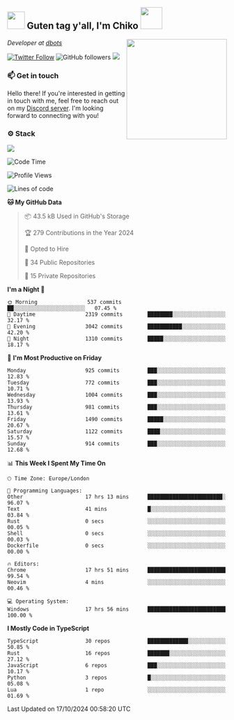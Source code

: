 <h2><img src="https://cdn.discordapp.com/emojis/1100181376730402906.gif?quality=lossless" width="40"> Guten tag y'all, I'm Chiko <img src="https://a.ppy.sh/15907233" width="50"></h2>
<a href="https://cataas.com"><img align='right' src="https://cataas.com/cat" width="230"></a>
<p><em>Developer at <a href="https://github.com/dbotsfun">dbots</a></em></p>

[![Twitter Follow](https://img.shields.io/twitter/follow/chikoxq?label=Follow)](https://twitter.com/intent/follow?screen_name=chikoxq)
![GitHub followers](https://img.shields.io/github/followers/chikof?label=Follow&style=social)
![](https://komarev.com/ghpvc/?username=chikof&color=blue)

### 📫 Get in touch
Hello there! If you're interested in getting in touch with me, feel free to reach out on my [Discord server](https://discord.gg/sejc7TnX6N). I'm looking forward to connecting with you!

### ⚙️ Stack
[![](https://skillicons.dev/icons?i=git,kubernetes,docker,js,ts,cloudflare,css,deno,express,graphql,html,mongodb,nestjs,py,react,apollo,bash,java,lua,nextjs,netlify,nodejs,ps,powershell,rust,neovim,tauri,sentry,postgres,tailwind,prisma,actix,workers)](https://skillicons.dev)

<!--START_SECTION:waka-->
![Code Time](http://img.shields.io/badge/Code%20Time-1%2C910%20hrs%2033%20mins-blue)

![Profile Views](http://img.shields.io/badge/Profile%20Views-1-blue)

![Lines of code](https://img.shields.io/badge/From%20Hello%20World%20I%27ve%20Written-6.4%20million%20lines%20of%20code-blue)

**🐱 My GitHub Data** 

> 📦 43.5 kB Used in GitHub's Storage 
 > 
> 🏆 279 Contributions in the Year 2024
 > 
> 💼 Opted to Hire
 > 
> 📜 34 Public Repositories 
 > 
> 🔑 15 Private Repositories 
 > 
**I'm a Night 🦉** 

```text
🌞 Morning                537 commits         ██░░░░░░░░░░░░░░░░░░░░░░░   07.45 % 
🌆 Daytime                2319 commits        ████████░░░░░░░░░░░░░░░░░   32.17 % 
🌃 Evening                3042 commits        ███████████░░░░░░░░░░░░░░   42.20 % 
🌙 Night                  1310 commits        █████░░░░░░░░░░░░░░░░░░░░   18.17 % 
```
📅 **I'm Most Productive on Friday** 

```text
Monday                   925 commits         ███░░░░░░░░░░░░░░░░░░░░░░   12.83 % 
Tuesday                  772 commits         ███░░░░░░░░░░░░░░░░░░░░░░   10.71 % 
Wednesday                1004 commits        ███░░░░░░░░░░░░░░░░░░░░░░   13.93 % 
Thursday                 981 commits         ███░░░░░░░░░░░░░░░░░░░░░░   13.61 % 
Friday                   1490 commits        █████░░░░░░░░░░░░░░░░░░░░   20.67 % 
Saturday                 1122 commits        ████░░░░░░░░░░░░░░░░░░░░░   15.57 % 
Sunday                   914 commits         ███░░░░░░░░░░░░░░░░░░░░░░   12.68 % 
```


📊 **This Week I Spent My Time On** 

```text
🕑︎ Time Zone: Europe/London

💬 Programming Languages: 
Other                    17 hrs 13 mins      ████████████████████████░   96.07 % 
Text                     41 mins             █░░░░░░░░░░░░░░░░░░░░░░░░   03.84 % 
Rust                     0 secs              ░░░░░░░░░░░░░░░░░░░░░░░░░   00.05 % 
Shell                    0 secs              ░░░░░░░░░░░░░░░░░░░░░░░░░   00.03 % 
Dockerfile               0 secs              ░░░░░░░░░░░░░░░░░░░░░░░░░   00.00 % 

🔥 Editors: 
Chrome                   17 hrs 51 mins      █████████████████████████   99.54 % 
Neovim                   4 mins              ░░░░░░░░░░░░░░░░░░░░░░░░░   00.46 % 

💻 Operating System: 
Windows                  17 hrs 56 mins      █████████████████████████   100.00 % 
```

**I Mostly Code in TypeScript** 

```text
TypeScript               30 repos            █████████████░░░░░░░░░░░░   50.85 % 
Rust                     16 repos            ███████░░░░░░░░░░░░░░░░░░   27.12 % 
JavaScript               6 repos             ███░░░░░░░░░░░░░░░░░░░░░░   10.17 % 
Python                   3 repos             █░░░░░░░░░░░░░░░░░░░░░░░░   05.08 % 
Lua                      1 repo              ░░░░░░░░░░░░░░░░░░░░░░░░░   01.69 % 
```




 Last Updated on 17/10/2024 00:58:20 UTC
<!--END_SECTION:waka-->


<!--
<p align="center">
     <a href="https://discord.gg/HhybNhchcC"><img src="https://invidget.switchblade.xyz/sejc7TnX6N" align="center" ><a>
</p> 
-->
